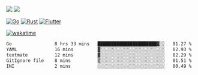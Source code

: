 [![](https://img.shields.io/badge/Windows_11-Pro-292e33?style=flat-square&logo=windows&logoColor=ffffff)](https://www.microsoft.com/en-us/windows/)
[![](https://img.shields.io/badge/macOS-Sonoma-292e33?style=flat-square&logo=apple&logoColor=ffffff)](https://www.apple.com/macbook-pro/) 

[![Go](https://img.shields.io/badge/-Go-DEA584?style=flat&logo=go&logoColor=000000)](https://golang.org/)
[![Rust](https://img.shields.io/badge/-Rust-DEA584?style=flat&logo=rust&logoColor=000000)](https://www.rust-lang.org)
[![Flutter](https://img.shields.io/badge/-Flutter-DEA584?style=flat&logo=flutter&logoColor=000000)](https://flutter.dev/)

[![wakatime](https://wakatime.com/badge/user/9bb0c784-91ca-4b5c-8e9c-b13ece0f7b09.svg)](https://wakatime.com/@9bb0c784-91ca-4b5c-8e9c-b13ece0f7b09)


<!--START_SECTION:waka-->

```txt
Go                8 hrs 33 mins   ██████████████████████▓░░   91.27 %
YAML              16 mins         ▓░░░░░░░░░░░░░░░░░░░░░░░░   02.93 %
textmate          12 mins         ▓░░░░░░░░░░░░░░░░░░░░░░░░   02.29 %
GitIgnore file    8 mins          ▒░░░░░░░░░░░░░░░░░░░░░░░░   01.51 %
INI               2 mins          ░░░░░░░░░░░░░░░░░░░░░░░░░   00.49 %
```

<!--END_SECTION:waka-->
